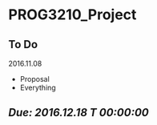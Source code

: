 # PROG3210_Project

## To Do

2016.11.08


- Proposal
- Everything

## **_Due: 2016.12.18 T 00:00:00_**
